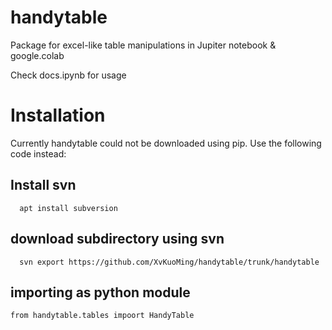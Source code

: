 # handytable
Package for excel-like table manipulations in Jupiter notebook &amp; google.colab

Check docs.ipynb for usage

# Installation

Currently handytable could not be downloaded using pip.
Use the following code instead:

## Install svn
```
  apt install subversion
```

## download subdirectory using svn 

```
  svn export https://github.com/XvKuoMing/handytable/trunk/handytable
```

## importing as python module

```
from handytable.tables impoort HandyTable
```
